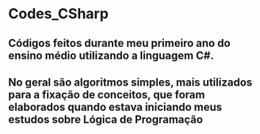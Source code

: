 # Codes_CSharp
## Códigos feitos durante meu primeiro ano do ensino médio utilizando a linguagem C#.
## No geral são algoritmos simples, mais utilizados para a fixação de conceitos, que foram elaborados quando estava iniciando meus estudos sobre Lógica de Programação
